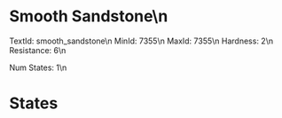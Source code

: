 # Smooth Sandstone\n
TextId: smooth_sandstone\n
MinId: 7355\n
MaxId: 7355\n
Hardness: 2\n
Resistance: 6\n

Num States: 1\n
# States
```

```